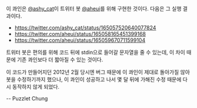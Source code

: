 이 콰인은 [@ashy_cat](https://twitter.com/ashy_cat)이 트위터 봇 [@aheui](https://twitter.com/aheui)를 위해 구현한 것이다. 다음은 그 실행 결과이다.

- https://twitter.com/ashy_cat/status/165057520640077824
- https://twitter.com/aheui/status/165058165451399168
- https://twitter.com/aheui/status/165059670711599104

트위터 봇은 편의를 위해 코드 뒤에 stdin으로 들어갈 문자열을 줄 수 있는데, 이 차이 때문에 기존 콰인보다 더 짧아질 수 있는 것이다.

이 코드가 만들어지던 2012년 2월 당시엔 버그 때문에 이 콰인이 제대로 돌아가질 않아 봇을 수정하기까지 했으나, 이 콰인이 성공하고 나서 몇 달 뒤에 가해진 수정 때문에 다시 동작하지 않게 되었다.

-- Puzzlet Chung
